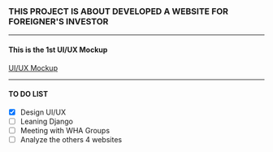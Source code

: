### THIS PROJECT IS ABOUT DEVELOPED A WEBSITE FOR FOREIGNER'S INVESTOR

---

#### This is the 1st UI/UX Mockup
[UI/UX Mockup](https://github.com/touchaee/mywork/blob/master/EEC-Project/UI-UX-mock.pdf)

---

#### TO DO LIST
- [x] Design UI/UX
- [ ] Leaning Django
- [ ] Meeting with WHA Groups
- [ ] Analyze the others 4 websites
